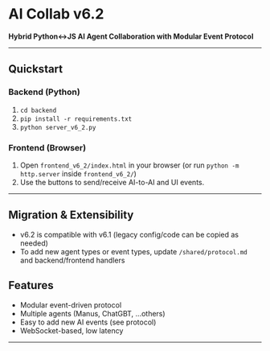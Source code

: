 
# AI Collab v6.2

**Hybrid Python↔JS AI Agent Collaboration with Modular Event Protocol**

---

## Quickstart

### Backend (Python)
1. `cd backend`
2. `pip install -r requirements.txt`
3. `python server_v6_2.py`

### Frontend (Browser)
1. Open `frontend_v6_2/index.html` in your browser (or run `python -m http.server` inside `frontend_v6_2/`)
2. Use the buttons to send/receive AI-to-AI and UI events.

---

## Migration & Extensibility

- v6.2 is compatible with v6.1 (legacy config/code can be copied as needed)
- To add new agent types or event types, update `/shared/protocol.md` and backend/frontend handlers

## Features

- Modular event-driven protocol
- Multiple agents (Manus, ChatGBT, ...others)
- Easy to add new AI events (see protocol)
- WebSocket-based, low latency

---
